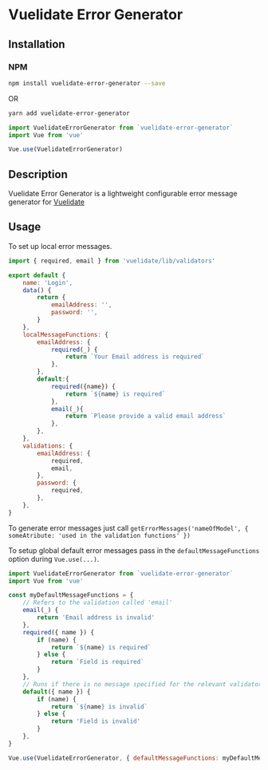 # Vuelidate Error Generator

## Installation
### NPM
```bash
npm install vuelidate-error-generator --save
```
OR
```bash
yarn add vuelidate-error-generator
```

```javascript
import VuelidateErrorGenerator from `vuelidate-error-generator`
import Vue from 'vue'

Vue.use(VuelidateErrorGenerator)
```

## Description
Vuelidate Error Generator is a lightweight configurable error message generator for [Vuelidate](https://vuelidate.js.org/)

## Usage
To set up local error messages.
```javascript
import { required, email } from 'vuelidate/lib/validators'

export default {
    name: 'Login',
    data() {
        return {
            emailAddress: '',
            password: '',
        }
    },
    localMessageFunctions: {
        emailAddress: {
            required(_) {
                return `Your Email address is required`
            },
        },
        default:{
            required({name}) {
                return `${name} is required`
            },
            email(_){
                return `Please provide a valid email address`
            },
        },
    },
    validations: {
        emailAddress: {
            required,
            email,
        },
        password: {
            required,
        },
    },
}
```
To generate error messages just call `getErrorMessages('nameOfModel', { someAtribute: 'used in the validation functions' })`

To setup global default error messages pass in the `defaultMessageFunctions` option during `Vue.use(...)`.
```javascript
import VuelidateErrorGenerator from `vuelidate-error-generator`
import Vue from 'vue'

const myDefaultMessageFunctions = {
    // Refers to the validation called 'email'
    email(_) {
        return 'Email address is invalid'
    },
    required({ name }) {
        if (name) {
            return `${name} is required`
        } else {
            return `Field is required`
        }
    },
    // Runs if there is no message specified for the relevant validator
    default({ name }) {
        if (name) {
            return `${name} is invalid`
        } else {
            return 'Field is invalid'
        }
    },
}

Vue.use(VuelidateErrorGenerator, { defaultMessageFunctions: myDefaultMessageFunctions })
```
